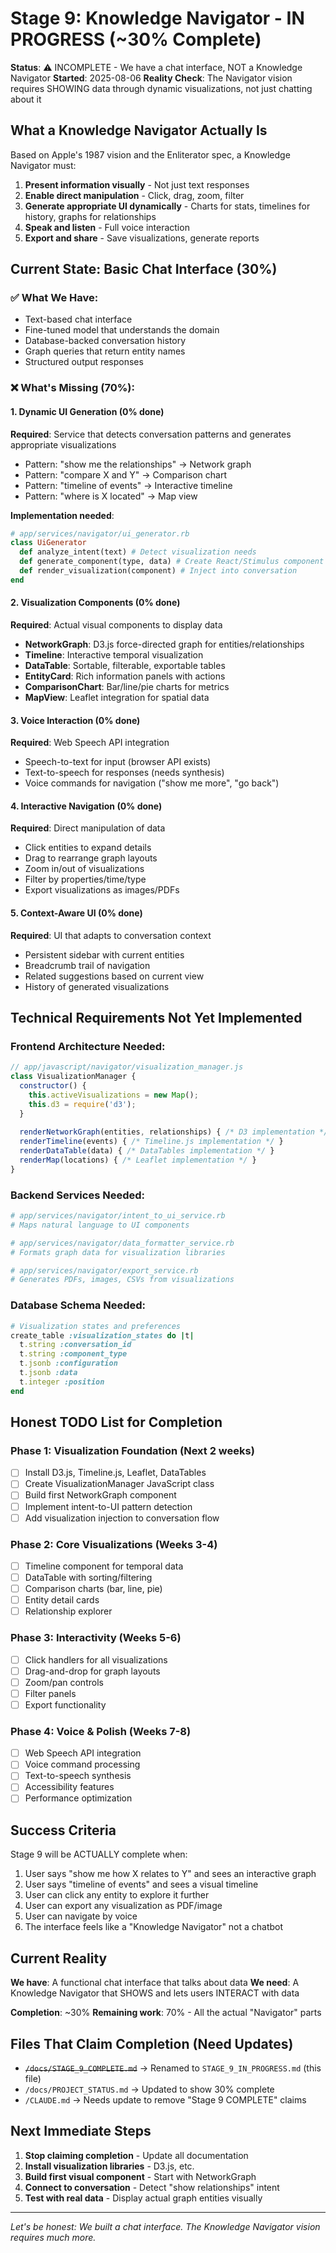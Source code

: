 # Stage 9: Knowledge Navigator - IN PROGRESS (~30% Complete)

**Status**: ⚠️ INCOMPLETE - We have a chat interface, NOT a Knowledge Navigator
**Started**: 2025-08-06
**Reality Check**: The Navigator vision requires SHOWING data through dynamic visualizations, not just chatting about it

## What a Knowledge Navigator Actually Is

Based on Apple's 1987 vision and the Enliterator spec, a Knowledge Navigator must:
1. **Present information visually** - Not just text responses
2. **Enable direct manipulation** - Click, drag, zoom, filter
3. **Generate appropriate UI dynamically** - Charts for stats, timelines for history, graphs for relationships
4. **Speak and listen** - Full voice interaction
5. **Export and share** - Save visualizations, generate reports

## Current State: Basic Chat Interface (30%)

### ✅ What We Have:
- Text-based chat interface
- Fine-tuned model that understands the domain
- Database-backed conversation history
- Graph queries that return entity names
- Structured output responses

### ❌ What's Missing (70%):

#### 1. Dynamic UI Generation (0% done)
**Required**: Service that detects conversation patterns and generates appropriate visualizations
- Pattern: "show me the relationships" → Network graph
- Pattern: "compare X and Y" → Comparison chart
- Pattern: "timeline of events" → Interactive timeline
- Pattern: "where is X located" → Map view

**Implementation needed**:
```ruby
# app/services/navigator/ui_generator.rb
class UiGenerator
  def analyze_intent(text) # Detect visualization needs
  def generate_component(type, data) # Create React/Stimulus component
  def render_visualization(component) # Inject into conversation
end
```

#### 2. Visualization Components (0% done)
**Required**: Actual visual components to display data
- **NetworkGraph**: D3.js force-directed graph for entities/relationships
- **Timeline**: Interactive temporal visualization
- **DataTable**: Sortable, filterable, exportable tables
- **EntityCard**: Rich information panels with actions
- **ComparisonChart**: Bar/line/pie charts for metrics
- **MapView**: Leaflet integration for spatial data

#### 3. Voice Interaction (0% done)
**Required**: Web Speech API integration
- Speech-to-text for input (browser API exists)
- Text-to-speech for responses (needs synthesis)
- Voice commands for navigation ("show me more", "go back")

#### 4. Interactive Navigation (0% done)
**Required**: Direct manipulation of data
- Click entities to expand details
- Drag to rearrange graph layouts
- Zoom in/out of visualizations
- Filter by properties/time/type
- Export visualizations as images/PDFs

#### 5. Context-Aware UI (0% done)
**Required**: UI that adapts to conversation context
- Persistent sidebar with current entities
- Breadcrumb trail of navigation
- Related suggestions based on current view
- History of generated visualizations

## Technical Requirements Not Yet Implemented

### Frontend Architecture Needed:
```javascript
// app/javascript/navigator/visualization_manager.js
class VisualizationManager {
  constructor() {
    this.activeVisualizations = new Map();
    this.d3 = require('d3');
  }
  
  renderNetworkGraph(entities, relationships) { /* D3 implementation */ }
  renderTimeline(events) { /* Timeline.js implementation */ }
  renderDataTable(data) { /* DataTables implementation */ }
  renderMap(locations) { /* Leaflet implementation */ }
}
```

### Backend Services Needed:
```ruby
# app/services/navigator/intent_to_ui_service.rb
# Maps natural language to UI components

# app/services/navigator/data_formatter_service.rb  
# Formats graph data for visualization libraries

# app/services/navigator/export_service.rb
# Generates PDFs, images, CSVs from visualizations
```

### Database Schema Needed:
```ruby
# Visualization states and preferences
create_table :visualization_states do |t|
  t.string :conversation_id
  t.string :component_type
  t.jsonb :configuration
  t.jsonb :data
  t.integer :position
end
```

## Honest TODO List for Completion

### Phase 1: Visualization Foundation (Next 2 weeks)
- [ ] Install D3.js, Timeline.js, Leaflet, DataTables
- [ ] Create VisualizationManager JavaScript class
- [ ] Build first NetworkGraph component
- [ ] Implement intent-to-UI pattern detection
- [ ] Add visualization injection to conversation flow

### Phase 2: Core Visualizations (Weeks 3-4)
- [ ] Timeline component for temporal data
- [ ] DataTable with sorting/filtering
- [ ] Comparison charts (bar, line, pie)
- [ ] Entity detail cards
- [ ] Relationship explorer

### Phase 3: Interactivity (Weeks 5-6)
- [ ] Click handlers for all visualizations
- [ ] Drag-and-drop for graph layouts
- [ ] Zoom/pan controls
- [ ] Filter panels
- [ ] Export functionality

### Phase 4: Voice & Polish (Weeks 7-8)
- [ ] Web Speech API integration
- [ ] Voice command processing
- [ ] Text-to-speech synthesis
- [ ] Accessibility features
- [ ] Performance optimization

## Success Criteria

Stage 9 will be ACTUALLY complete when:
1. User says "show me how X relates to Y" and sees an interactive graph
2. User says "timeline of events" and sees a visual timeline
3. User can click any entity to explore it further
4. User can export any visualization as PDF/image
5. User can navigate by voice
6. The interface feels like a "Knowledge Navigator" not a chatbot

## Current Reality

**We have**: A functional chat interface that talks about data
**We need**: A Knowledge Navigator that SHOWS and lets users INTERACT with data

**Completion**: ~30%
**Remaining work**: 70% - All the actual "Navigator" parts

## Files That Claim Completion (Need Updates)

- ~~`/docs/STAGE_9_COMPLETE.md`~~ → Renamed to `STAGE_9_IN_PROGRESS.md` (this file)
- `/docs/PROJECT_STATUS.md` → Updated to show 30% complete
- `/CLAUDE.md` → Needs update to remove "Stage 9 COMPLETE" claims

## Next Immediate Steps

1. **Stop claiming completion** - Update all documentation
2. **Install visualization libraries** - D3.js, etc.
3. **Build first visual component** - Start with NetworkGraph
4. **Connect to conversation** - Detect "show relationships" intent
5. **Test with real data** - Display actual graph entities visually

---

*Let's be honest: We built a chat interface. The Knowledge Navigator vision requires much more.*